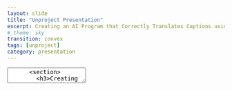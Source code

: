 ```yaml
---
layout: slide
title: "Unproject Presentation"
excerpt: Creating an AI Program that Correctly Translates Captions using Text Analysis for Digital Social Storytelling
# theme: sky
transition: convex
tags: [unproject]
category: presentation
---
```

<section data-markdown>
	<link rel="stylesheet" href="dist/theme/black.css">
  <textarea data-template>
	  <section>
	    <h3>Creating an AI Program that Correctly Translates Captions using Text Analysis Tehcniques for Digital-Social Storytelling</h3>
	    Awad AlMehairi
	    IM-UH-1511 - Introduction to Digital Humanities.
	  </section>
	  <section>
		<h3>Scope:</h3>
		<section>This project focuses on tackling incorrect social media captions and messages by forging together an AI system that detects inconsistent translations across social media platforms that communicate incoherent ideas due to inaccurate translations. The main idea it approaches is language, mainly the Emirati Arabic dialect.</section>
	  </section>
	  <section>
		  <h3>Scope:</h3>
		<section>Lots of dialects are improperly documented online that their translation processes are almost always slightly off or based on the formal form of the detected language. Emirati Arabic is one of those prone to inaccurate translations, thus inaccurate interpretations.</section>
		</section>
		---
		<h3>Main Concerns:</h3>
		<section>Maintain consistent usage of Emirati Arabic in research purposes.
		Allow researchers and social media users in general to understand Emirati Arabic and not shy away from it, especially during research or important announcements (especially those within communities).</section>
		---
		<h3>Data & Their Sources:</h3>
		<section>Most data for this project is collected from social media accounts with captions/comments of different versions of Emirati Arabic. Other versions of this project will be fully developed to house translation processes of other languages and dialects (not necessarily of Arabic). Other forms of data include written narratives and poetry in Emirati Arabic. These sources are used to expand the database with a richer vocabulary.</section>
	  </section>
	  <section>
		  <h3>Data & Their Sources:</h3>
		<section>Instagram accounts like @goodbyeoldjumeirah are used to fuel the database with vocabulary from the public. This account focuses on "archiving traditional, abandoned, and demolished houses in Jumeirah". Most of the comments under this account’s posts are of Emirati Arabic. The account managers are natives of the UAE, and most of the comments under their posts are from other locals commenting in Emirati Arabic.</section>
	  </section>
	  <section>
		  <h3>Data & Their Sources:</h3>
		<section>@almawrooth on Instagram – a page that aims to document inherent aspects of locations in the UAE by the people from an older time of today. Most of the contributions and explanations are in Emirati Arabic. This account brings forth a historical influence on the usage of certain words of Emirati Arabic.</section>
		  </section>
		---
	  <section>
		<h3>Ethics:</h3>
		This project is guided by the motive of wanting to maintain the identity of Emiratis across social media platforms that are usually dominantly westernized. It follows copyright guidelines with the sources it uses for data collection and database construction. Development of this project is organized and completed by a team of Emirati professionals that are experts in linguistics and data collection.
	  </section>
	  <section>
		<h3>Values:</h3>
		  The pathways this project follows are rooted in the benefit of the public and future researchers in language and culture. It also encourages the iteration of dying morals and linguistic structures.
		  This project builds on the coming together of a community to maintain its spoken language through the digital lens. It does so by compiling together a group of professional linguists.
	  </section>
	 ---
	  <section>
		<h3>Techniques:</h3>
		Use text analysis techniques to further analyze proposed texts (and dialects) to better compose correct translation programs for Emirati Arabic. Online-based text analysis tools will be used to conduct a search query on the trends looked-up using Emirati Arabic languages. This will further expand the compiled datasets using public input.
	  </section>
	  <section>
	  <h3>Workplan:</h3>
This project is set in a way that it can develop and grow anywhere. It requires knowledgeable people that are specialists in language to make-up the team. They will create the database and proof its set-up with the aid of Emirati team members that will report accurate formations and inaccurate ones. Upon that, the program follows the database, detects the Emirati Arabic, and correctly translates it into English.
	</section>
	  ---
	<section>
		<h3>Aims:</h3>
		The main goal of this project is to create a flawless database that can successfully detect inaccurate translations and correctly display them. The final form of the project will be used as a tool to make data collection from online sources that use Emirati Arabic instead of English.
	</section>
		---
	<section>
		<h3>Participation:</h3>
		This project aims to contain ideas of the people in Jumeirah that showcase cultural diversity and availability through language. It incorporates local thought and input through test runs of the database programs to check functionality and accuracy. It also is keen on recruiting Emirati youth as part of the team to develop a better understanding of the way the database is supposed to look like.
		This project plans on collaborating with other initiative projects or social media accounts, like @goodbyeoldjumeirah to host workshops for the community and educate them on language and how they can help maintain it for generations.
	</section>
  </textarea>
</section>

